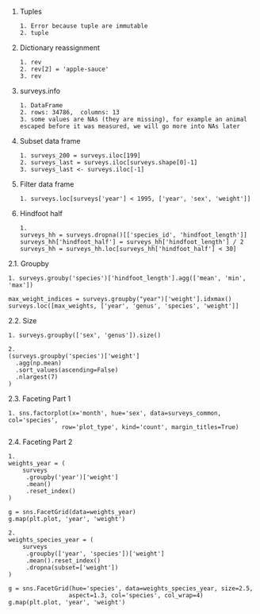 1. Tuples

    ```
    1. Error because tuple are immutable
    2. tuple
    ```
    
2. Dictionary reassignment

    ```
    1. rev
    2. rev[2] = 'apple-sauce'
    3. rev
    ```

3. surveys.info

    ```
    1. DataFrame
    2. rows: 34786,  columns: 13
    3. some values are NAs (they are missing), for example an animal escaped before it was measured, we will go more into NAs later
    ```

4. Subset data frame

    ```
    1. surveys_200 = surveys.iloc[199]
    2. surveys_last = surveys.iloc[surveys.shape[0]-1]
    3. surveys_last <- surveys.iloc[-1]
    ```
    
5. Filter data frame

    ```
    1. surveys.loc[surveys['year'] < 1995, ['year', 'sex', 'weight']]
    ```

6. Hindfoot half

    ```
    1.
    surveys_hh = surveys.dropna()[['species_id', 'hindfoot_length']]
    surveys_hh['hindfoot_half'] = surveys_hh['hindfoot_length'] / 2 
    surveys_hh = surveys_hh.loc[surveys_hh['hindfoot_half'] < 30]
    ```
    
2.1. Groupby

```1. surveys.grouby('species')['hindfoot_length'].agg(['mean', 'min', 'max'])```


```2. 
max_weight_indices = surveys.groupby("year")['weight'].idxmax()
surveys.loc([max_weights, ['year', 'genus', 'species', 'weight']]
```

2.2. Size

```
1. surveys.groupby(['sex', 'genus']).size()
```
```
2. 
(surveys.groupby('species')['weight']
  .agg(np.mean)
  .sort_values(ascending=False)
  .nlargest(7)
)
```

2.3. Faceting Part 1
```
1. sns.factorplot(x='month', hue='sex', data=surveys_common, col='species',
               row='plot_type', kind='count', margin_titles=True) 

```

2.4. Faceting Part 2


```
1. 
weights_year = (
    surveys
     .groupby('year')['weight']
     .mean()
     .reset_index()
)

g = sns.FacetGrid(data=weights_year)
g.map(plt.plot, 'year', 'weight') 
```
 
```
2. 
weights_species_year = (
    surveys
     .groupby(['year', 'species'])['weight']
     .mean().reset_index()
     .dropna(subset=['weight'])
)

g = sns.FacetGrid(hue='species', data=weights_species_year, size=2.5,
                 aspect=1.3, col='species', col_wrap=4)
g.map(plt.plot, 'year', 'weight')
```
